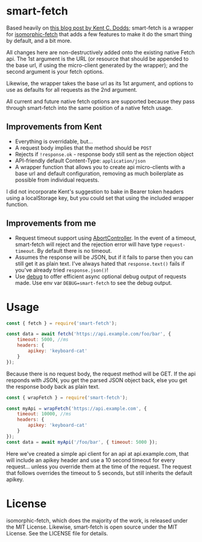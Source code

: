 # smart-fetch

Based heavily on [this blog post by Kent C. Dodds][blog]; smart-fetch is a wrapper for [isomorphic-fetch][iso] that adds a few features to make it do the smart thing by default, and a bit more.

All changes here are non-destructively added onto the existing native Fetch api. The 1st argument is the URL (or resource that should be appended to the base url, if using the micro-client generated by the wrapper); and the second argument is your fetch options.

Likewise, the wrapper takes the base url as its 1st argument, and options to use as defaults for all requests as the 2nd argument.

All current and future native fetch options are supported because they pass through smart-fetch into the same position of a native fetch usage.

## Improvements from Kent

- Everything is overridable, but...
- A request body implies that the method should be `POST`
- Rejects if `!response.ok` - response body still sent as the rejection object
- API-friendly default Content-Type: `application/json`
- A wrapper function that allows you to create api micro-clients with a base url and default configuration, removing as much boilerplate as possible from individual requests.

I did not incorporate Kent's suggestion to bake in Bearer token headers using a localStorage key, but you could set that using the included wrapper function.

## Improvements from me

- Request timeout support using [AbortController][ac]. In the event of a timeout, smart-fetch will reject and the rejection error will have type `request-timeout`. By default there is no timeout.
- Assumes the response will be JSON, but if it fails to parse then you can still get it as plain text. I've always hated that `response.text()` fails if you've already tried `response.json()`!
- Use [debug][debug] to offer efficient async optional debug output of requests made. Use env var `DEBUG=smart-fetch` to see the debug output.

# Usage

```js
const { fetch } = require('smart-fetch');

const data = await fetch('https://api.example.com/foo/bar', {
	timeout: 5000, //ms
	headers: {
		apikey: 'keyboard-cat'
	}
});
```

Because there is no request body, the request method will be GET. If the api responds with JSON, you get the parsed JSON object back, else you get the response body back as plain text.

```js
const { wrapFetch } = require('smart-fetch');

const myApi = wrapFetch('https://api.example.com', {
	timeout: 10000, //ms
	headers: {
		apikey: 'keyboard-cat'
	}
});
const data = await myApi('/foo/bar', { timeout: 5000 });
```

Here we've created a simple api client for an api at api.example.com, that will include an apikey header and use a 10 second timeout for every request... unless you override them at the time of the request. The request that follows overrides the timeout to 5 seconds, but still inherits the default apikey.

# License

isomorphic-fetch, which does the majority of the work, is released under the MIT License. Likewise, smart-fetch is open source under the MIT License. See the LICENSE file for details.

[blog]: https://kentcdodds.com/blog/replace-axios-with-a-simple-custom-fetch-wrapper
[iso]: https://github.com/matthew-andrews/isomorphic-fetch
[ac]: https://github.com/mysticatea/abort-controller
[debug]: https://github.com/visionmedia/debug

